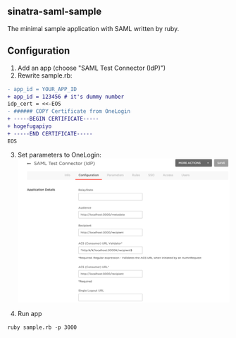 ## sinatra-saml-sample

The minimal sample application with SAML written by ruby.

## Configuration

1. Add an app (choose "SAML Test Connector (IdP)")
2. Rewrite sample.rb:

```diff
- app_id = YOUR_APP_ID
+ app_id = 123456 # it's dummy number
idp_cert = <<-EOS
- ###### COPY Certificate from OneLogin
+ -----BEGIN CERTIFICATE-----
+ hogefugapiyo
+ -----END CERTIFICATE-----
EOS
```

3. Set parameters to OneLogin: 
![](./configuration.png)

4. Run app

```
ruby sample.rb -p 3000
```
